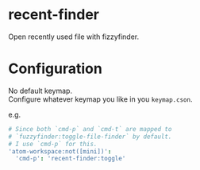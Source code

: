 # recent-finder

Open recently used file with fizzyfinder.

# Configuration

No default keymap.  
Configure whatever keymap you like in you `keymap.cson`.  

e.g.
```coffeescript
# Since both `cmd-p` and `cmd-t` are mapped to
# `fuzzyfinder:toggle-file-finder` by default.
# I use `cmd-p` for this.
'atom-workspace:not([mini])':
  'cmd-p': 'recent-finder:toggle'
```
